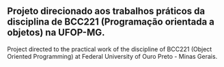 ## Projeto direcionado aos trabalhos práticos da disciplina de BCC221 (Programação orientada a objetos) na UFOP-MG.

Project directed to the practical work of the discipline of BCC221 (Object Oriented Programming) at Federal University of Ouro Preto - Minas Gerais.
